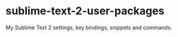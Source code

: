 sublime-text-2-user-packages
============================

My Sublime Text 2 settings, key bindings, snippets and commands.